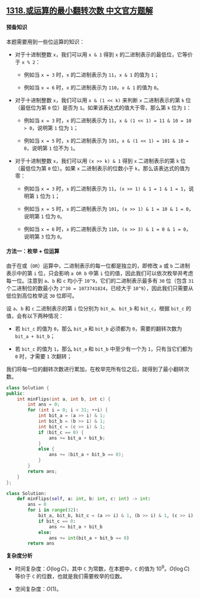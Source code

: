 ## [1318.或运算的最小翻转次数 中文官方题解](https://leetcode.cn/problems/minimum-flips-to-make-a-or-b-equal-to-c/solutions/100000/huo-yun-suan-de-zui-xiao-fan-zhuan-ci-shu-by-lee-2)

#### 预备知识

本题需要用到一些位运算的知识：

- 对于十进制整数 `x`，我们可以用 `x & 1` 得到 `x` 的二进制表示的最低位，它等价于 `x % 2`：

  - 例如当 `x = 3` 时，`x` 的二进制表示为 `11`，`x & 1` 的值为 `1`；

  - 例如当 `x = 6` 时，`x` 的二进制表示为 `110`，`x & 1` 的值为 `0`。

- 对于十进制整数 `x`，我们可以用 `x & (1 << k)` 来判断 `x` 二进制表示的第 `k` 位（最低位为第 `0` 位）是否为 `1`。如果该表达式的值大于零，那么第 `k` 位为 `1`：

  - 例如当 `x = 3` 时，`x` 的二进制表示为 `11`，`x & (1 << 1) = 11 & 10 = 10 > 0`，说明第 `1` 位为 `1`；

  - 例如当 `x = 5` 时，`x` 的二进制表示为 `101`，`x & (1 << 1) = 101 & 10 = 0`，说明第 `1` 位不为 `1`。

- 对于十进制整数 `x`，我们可以用 `(x >> k) & 1` 得到 `x` 二进制表示的第 `k` 位（最低位为第 `0` 位）。如果 `x` 二进制表示的位数小于 `k`，那么该表达式的值为零：

  - 例如当 `x = 3` 时，`x` 的二进制表示为 `11`，`(x >> 1) & 1 = 1 & 1 = 1`，说明第 `1` 位为 `1`；

  - 例如当 `x = 5` 时，`x` 的二进制表示为 `101`，`(x >> 1) & 1 = 10 & 1 = 0`，说明第 `1` 位为 `0`。

  - 例如当 `x = 6` 时，`x` 的二进制表示为 `110`，`(x >> 3) & 1 = 0 & 1 = 0`，说明第 `3` 位为 `0`。

#### 方法一：枚举 + 位运算

由于在或（`OR`）运算中，二进制表示的每一位都是独立的，即修改 `a` 或 `b` 二进制表示中的第 `i` 位，只会影响 `a OR b` 中第 `i` 位的值，因此我们可以依次枚举并考虑每一位。注意到 `a`、`b` 和 `c` 均小于 `10^9`，它们的二进制表示最多有 `30` 位（包含 `31` 个二进制位的数最小为 `2^30 = 1073741824`，已经大于 `10^9`），因此我们只需要从低位到高位枚举这 `30` 位即可。

设 `a`、`b` 和 `c` 二进制表示的第 `i` 位分别为 `bit_a`、`bit_b` 和 `bit_c`，根据 `bit_c` 的值，会有以下两种情况：

- 若 `bit_c` 的值为 `0`，那么 `bit_a` 和 `bit_b` 必须都为 `0`，需要的翻转次数为 `bit_a + bit_b`；

- 若 `bit_c` 的值为 `1`，那么 `bit_a` 和 `bit_b` 中至少有一个为 `1`，只有当它们都为 `0` 时，才需要 `1` 次翻转；

我们将每一位的翻转次数进行累加，在枚举完所有位之后，就得到了最小翻转次数。

```C++ [sol1-C++]
class Solution {
public:
    int minFlips(int a, int b, int c) {
        int ans = 0;
        for (int i = 0; i < 31; ++i) {
            int bit_a = (a >> i) & 1;
            int bit_b = (b >> i) & 1;
            int bit_c = (c >> i) & 1;
            if (bit_c == 0) {
                ans += bit_a + bit_b;
            }
            else {
                ans += (bit_a + bit_b == 0);
            }
        }
        return ans;
    }
};
```

```Python [sol1-Python3]
class Solution:
    def minFlips(self, a: int, b: int, c: int) -> int:
        ans = 0
        for i in range(32):
            bit_a, bit_b, bit_c = (a >> i) & 1, (b >> i) & 1, (c >> i) & 1
            if bit_c == 0:
                ans += bit_a + bit_b
            else:
                ans += int(bit_a + bit_b == 0)
        return ans
```

**复杂度分析**

- 时间复杂度：$O(\log C)$，其中 `C` 为常数，在本题中，`C` 的值为 $10^9$。$O(\log C)$ 等价于 `C` 的位数，也就是我们需要枚举的位数。

- 空间复杂度：$O(1)$。
